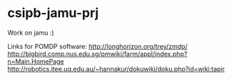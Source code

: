 # csipb-jamu-prj
Work on jamu :)

Links for POMDP software:
http://longhorizon.org/trey/zmdp/
http://bigbird.comp.nus.edu.sg/pmwiki/farm/appl/index.php?n=Main.HomePage
http://robotics.itee.uq.edu.au/~hannakur/dokuwiki/doku.php?id=wiki:tapir
